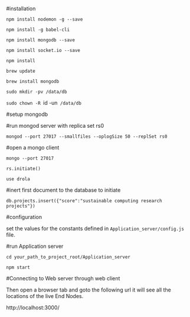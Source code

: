 
#installation

`npm install nodemon -g --save`

`npm install -g babel-cli`

`npm install mongodb --save`

`npm install socket.io --save`

`npm install`


`brew update`

`brew install mongodb`

`sudo mkdir -pv /data/db`

`sudo chown -R `id -un` /data/db`



#setup mongodb

#run mongod server with replica set rs0

  `mongod --port 27017 --smallfiles --oplogSize 50 --replSet rs0`


#open a mongo client

  `mongo --port 27017`
  
  `rs.initiate()`
  
  `use drola`
  
  
#inert first document to the database to initiate

  `db.projects.insert({"score":"sustainable computing research projects"})`


#configuration

  set the values for the constants defined in `Application_server/config.js` file.


#run Application server

`cd your_path_to_project_root/Application_server`

`npm start`


#Connecting to Web server through web client

Then open a browser tab and goto the following url it will see all the locations of the live End Nodes.

http://localhost:3000/
